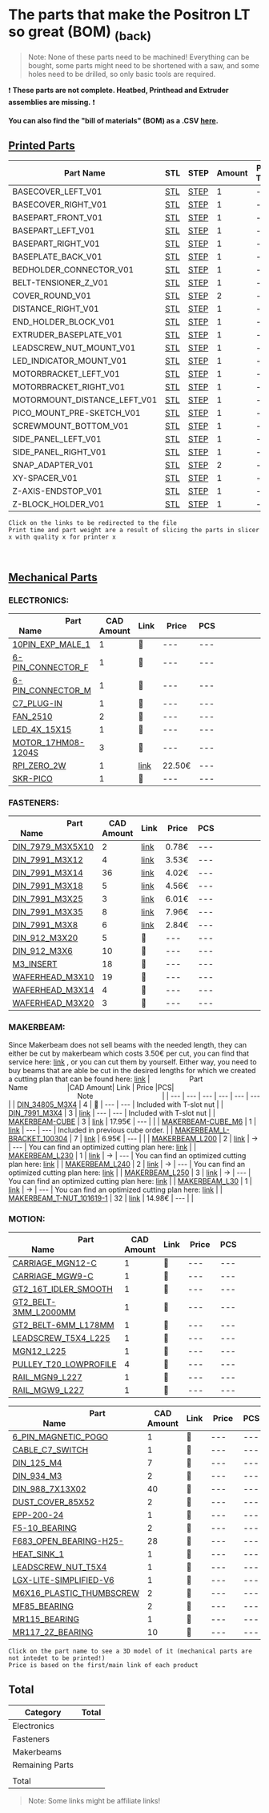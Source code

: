 # The parts that make the Positron LT so great (BOM) [<sub>(back)</sub>](../../../)
>Note: None of these parts need to be machined! Everything can be bought, some parts might need to be shortened with a saw, and some holes need to be drilled, so only basic tools are required.

:exclamation: **These parts are not complete. Heatbed, Printhead and Extruder assemblies are missing.** :exclamation:

**You can also find the "bill of materials" (BOM) as a .CSV [here](./bom.csv).**

## [Printed Parts](./Printed%20Parts)

|                      Part Name                      | STL | STEP |Amount| Print Time | Weight (g)|
| --- | --- | --- | --- | --- | --- |
| BASECOVER_LEFT_V01 | [STL](./Printed%20Parts/STL/BASECOVER_LEFT_V01.stl) | [STEP](./Printed%20Parts/STEP/BASECOVER_LEFT_V01.step) | 1 |  ---  |  ---  |
| BASECOVER_RIGHT_V01 | [STL](./Printed%20Parts/STL/BASECOVER_RIGHT_V01.stl) | [STEP](./Printed%20Parts/STEP/BASECOVER_RIGHT_V01.step) | 1 |  ---  |  ---  |
| BASEPART_FRONT_V01 | [STL](./Printed%20Parts/STL/BASEPART_FRONT_V01.stl) | [STEP](./Printed%20Parts/STEP/BASEPART_FRONT_V01.step) | 1 |  ---  |  ---  |
| BASEPART_LEFT_V01 | [STL](./Printed%20Parts/STL/BASEPART_LEFT_V01.stl) | [STEP](./Printed%20Parts/STEP/BASEPART_LEFT_V01.step) | 1 |  ---  |  ---  |
| BASEPART_RIGHT_V01 | [STL](./Printed%20Parts/STL/BASEPART_RIGHT_V01.stl) | [STEP](./Printed%20Parts/STEP/BASEPART_RIGHT_V01.step) | 1 |  ---  |  ---  |
| BASEPLATE_BACK_V01 | [STL](./Printed%20Parts/STL/BASEPLATE_BACK_V01.stl) | [STEP](./Printed%20Parts/STEP/BASEPLATE_BACK_V01.step) | 1 |  ---  |  ---  |
| BEDHOLDER_CONNECTOR_V01 | [STL](./Printed%20Parts/STL/BEDHOLDER_CONNECTOR_V01.stl) | [STEP](./Printed%20Parts/STEP/BEDHOLDER_CONNECTOR_V01.step) | 1 |  ---  |  ---  |
| BELT-TENSIONER_Z_V01 | [STL](./Printed%20Parts/STL/BELT-TENSIONER_Z_V01.stl) | [STEP](./Printed%20Parts/STEP/BELT-TENSIONER_Z_V01.step) | 1 |  ---  |  ---  |
| COVER_ROUND_V01 | [STL](./Printed%20Parts/STL/COVER_ROUND_V01.stl) | [STEP](./Printed%20Parts/STEP/COVER_ROUND_V01.step) | 2 |  ---  |  ---  |
| DISTANCE_RIGHT_V01 | [STL](./Printed%20Parts/STL/DISTANCE_RIGHT_V01.stl) | [STEP](./Printed%20Parts/STEP/DISTANCE_RIGHT_V01.step) | 1 |  ---  |  ---  |
| END_HOLDER_BLOCK_V01 | [STL](./Printed%20Parts/STL/END_HOLDER_BLOCK_V01.stl) | [STEP](./Printed%20Parts/STEP/END_HOLDER_BLOCK_V01.step) | 1 |  ---  |  ---  |
| EXTRUDER_BASEPLATE_V01 | [STL](./Printed%20Parts/STL/EXTRUDER_BASEPLATE_V01.stl) | [STEP](./Printed%20Parts/STEP/EXTRUDER_BASEPLATE_V01.step) | 1 |  ---  |  ---  |
| LEADSCREW_NUT_MOUNT_V01 | [STL](./Printed%20Parts/STL/LEADSCREW_NUT_MOUNT_V01.stl) | [STEP](./Printed%20Parts/STEP/LEADSCREW_NUT_MOUNT_V01.step) | 1 |  ---  |  ---  |
| LED_INDICATOR_MOUNT_V01 | [STL](./Printed%20Parts/STL/LED_INDICATOR_MOUNT_V01.stl) | [STEP](./Printed%20Parts/STEP/LED_INDICATOR_MOUNT_V01.step) | 1 |  ---  |  ---  |
| MOTORBRACKET_LEFT_V01 | [STL](./Printed%20Parts/STL/MOTORBRACKET_LEFT_V01.stl) | [STEP](./Printed%20Parts/STEP/MOTORBRACKET_LEFT_V01.step) | 1 |  ---  |  ---  |
| MOTORBRACKET_RIGHT_V01 | [STL](./Printed%20Parts/STL/MOTORBRACKET_RIGHT_V01.stl) | [STEP](./Printed%20Parts/STEP/MOTORBRACKET_RIGHT_V01.step) | 1 |  ---  |  ---  |
| MOTORMOUNT_DISTANCE_LEFT_V01 | [STL](./Printed%20Parts/STL/MOTORMOUNT_DISTANCE_LEFT_V01.stl) | [STEP](./Printed%20Parts/STEP/MOTORMOUNT_DISTANCE_LEFT_V01.step) | 1 |  ---  |  ---  |
| PICO_MOUNT_PRE-SKETCH_V01 | [STL](./Printed%20Parts/STL/PICO_MOUNT_PRE-SKETCH_V01.stl) | [STEP](./Printed%20Parts/STEP/PICO_MOUNT_PRE-SKETCH_V01.step) | 1 |  ---  |  ---  |
| SCREWMOUNT_BOTTOM_V01 | [STL](./Printed%20Parts/STL/SCREWMOUNT_BOTTOM_V01.stl) | [STEP](./Printed%20Parts/STEP/SCREWMOUNT_BOTTOM_V01.step) | 1 |  ---  |  ---  |
| SIDE_PANEL_LEFT_V01 | [STL](./Printed%20Parts/STL/SIDE_PANEL_LEFT_V01.stl) | [STEP](./Printed%20Parts/STEP/SIDE_PANEL_LEFT_V01.step) | 1 |  ---  |  ---  |
| SIDE_PANEL_RIGHT_V01 | [STL](./Printed%20Parts/STL/SIDE_PANEL_RIGHT_V01.stl) | [STEP](./Printed%20Parts/STEP/SIDE_PANEL_RIGHT_V01.step) | 1 |  ---  |  ---  |
| SNAP_ADAPTER_V01 | [STL](./Printed%20Parts/STL/SNAP_ADAPTER_V01.stl) | [STEP](./Printed%20Parts/STEP/SNAP_ADAPTER_V01.step) | 2 |  ---  |  ---  |
| XY-SPACER_V01 | [STL](./Printed%20Parts/STL/XY-SPACER_V01.stl) | [STEP](./Printed%20Parts/STEP/XY-SPACER_V01.step) | 1 |  ---  |  ---  |
| Z-AXIS-ENDSTOP_V01 | [STL](./Printed%20Parts/STL/Z-AXIS-ENDSTOP_V01.stl) | [STEP](./Printed%20Parts/STEP/Z-AXIS-ENDSTOP_V01.step) | 1 |  ---  |  ---  |
| Z-BLOCK_HOLDER_V01 | [STL](./Printed%20Parts/STL/Z-BLOCK_HOLDER_V01.stl) | [STEP](./Printed%20Parts/STEP/Z-BLOCK_HOLDER_V01.step) | 1 |  ---  |  ---  |

``Click on the links to be redirected to the file``<br>
``Print time and part weight are a result of slicing the parts in slicer x with quality x for printer x``

<br>

## [Mechanical Parts](./Mechanical%20Parts)

### ELECTRONICS:
|                    Part Name                    |CAD Amount| Link | Price |PCS|                                   Note                                   |
| --- | --- | --- | --- | --- | --- |
| [10PIN_EXP_MALE_1](./Mechanical%20Parts/10PIN_EXP_MALE_1.stl) | 1 | :small_red_triangle: | --- | --- |  |
| [6-PIN_CONNECTOR_F](./Mechanical%20Parts/6-PIN_CONNECTOR_F.stl) | 1 | :small_red_triangle: | --- | --- |  |
| [6-PIN_CONNECTOR_M](./Mechanical%20Parts/6-PIN_CONNECTOR_M.stl) | 1 | :small_red_triangle: | --- | --- |  |
| [C7_PLUG-IN](./Mechanical%20Parts/C7_PLUG-IN.stl) | 1 | :small_red_triangle: | --- | --- |  |
| [FAN_2510](./Mechanical%20Parts/FAN_2510.stl) | 2 | :small_red_triangle: | --- | --- |  |
| [LED_4X_15X15](./Mechanical%20Parts/LED_4X_15X15.stl) | 1 | :small_red_triangle: | --- | --- |  |
| [MOTOR_17HM08-1204S](./Mechanical%20Parts/MOTOR_17HM08-1204S.stl) | 3 | :small_red_triangle: | --- | --- |  |
| [RPI_ZERO_2W](./Mechanical%20Parts/RPI_ZERO_2W.stl) | 1 | [link](https://www.reichelt.de/raspberry-pi-zero-2-w-4x-1-ghz-512-mb-ram-wlan-bt-rasp-pi-zero2-w-p313902.html) | 22.50€ | --- |  |
| [SKR-PICO](./Mechanical%20Parts/SKR-PICO.stl) | 1 | :small_red_triangle: | --- | --- |  |

### FASTENERS:
|                    Part Name                    |CAD Amount| Link | Price |PCS|                                   Note                                   |
| --- | --- | --- | --- | --- | --- |
| [DIN_7979_M3X5X10](./Mechanical%20Parts/DIN_7979_M3X5X10.stl) | 2 | [link](https://de.aliexpress.com/item/1005003413546927.html?spm=a2g0o.productlist.main.7.3eb9132cAFOvsf) | 0.78€ | --- |  |
| [DIN_7991_M3X12](./Mechanical%20Parts/DIN_7991_M3X12.stl) | 4 | [link](https://de.aliexpress.com/item/1005004510663195.html) | 3.53€ | --- |  |
| [DIN_7991_M3X14](./Mechanical%20Parts/DIN_7991_M3X14.stl) | 36 | [link](https://de.aliexpress.com/item/1005004510663195.html) | 4.02€ | --- |  |
| [DIN_7991_M3X18](./Mechanical%20Parts/DIN_7991_M3X18.stl) | 5 | [link](https://de.aliexpress.com/item/1005004510663195.html) | 4.56€ | --- |  |
| [DIN_7991_M3X25](./Mechanical%20Parts/DIN_7991_M3X25.stl) | 3 | [link](https://de.aliexpress.com/item/1005004510663195.html) | 6.01€ | --- |  |
| [DIN_7991_M3X35](./Mechanical%20Parts/DIN_7991_M3X35.stl) | 8 | [link](https://de.aliexpress.com/item/1005004510663195.html) | 7.96€ | --- |  |
| [DIN_7991_M3X8](./Mechanical%20Parts/DIN_7991_M3X8.stl) | 6 | [link](https://de.aliexpress.com/item/1005004510663195.html) | 2.84€ | --- |  |
| [DIN_912_M3X20](./Mechanical%20Parts/DIN_912_M3X20.stl) | 5 | :small_red_triangle: | --- | --- |  |
| [DIN_912_M3X6](./Mechanical%20Parts/DIN_912_M3X6.stl) | 10 | :small_red_triangle: | --- | --- |  |
| [M3_INSERT](./Mechanical%20Parts/M3_INSERT.stl) | 18 | :small_red_triangle: | --- | --- |  |
| [WAFERHEAD_M3X10](./Mechanical%20Parts/WAFERHEAD_M3X10.stl) | 19 | :small_red_triangle: | --- | --- |  |
| [WAFERHEAD_M3X14](./Mechanical%20Parts/WAFERHEAD_M3X14.stl) | 4 | :small_red_triangle: | --- | --- |  |
| [WAFERHEAD_M3X20](./Mechanical%20Parts/WAFERHEAD_M3X20.stl) | 3 | :small_red_triangle: | --- | --- |  |

### MAKERBEAM:
Since Makerbeam does not sell beams with the needed length, they can either be cut by makerbeam which costs 3.50€ per cut, you can find that service here:  [link](https://www.makerbeam.com/cut-and-tap-for-10x10mm.html) , or you can cut them by yourself. Either way, you need to buy beams that are able be cut in the desired lengths for which we created a cutting plan that can be found here: [link](https://github.com/Fliens/Positron_LT/blob/main/Parts/MakerbeamCuts.png)
|                    Part Name                    |CAD Amount| Link | Price |PCS|                                   Note                                   |
| --- | --- | --- | --- | --- | --- |
| [DIN_34805_M3X4](./Mechanical%20Parts/DIN_34805_M3X4.stl) | 4 | :small_red_triangle: | --- | --- | Included with T-slot nut |
| [DIN_7991_M3X4](./Mechanical%20Parts/DIN_7991_M3X4.stl) | 3 | [link]() | --- | --- | Included with T-slot nut |
| [MAKERBEAM-CUBE](./Mechanical%20Parts/MAKERBEAM-CUBE.stl) | 3 | [link](https://www.makerbeam.com/makerbeam-corner-cubes-12p-black-for-makerbeam.html?id=24117589) | 17.95€ | --- |  |
| [MAKERBEAM-CUBE_M6](./Mechanical%20Parts/MAKERBEAM-CUBE_M6.stl) | 1 | [link](https://www.makerbeam.com/makerbeam-corner-cubes-12p-black-for-makerbeam.html?id=24117589) | --- | --- | Included in previous cube order. |
| [MAKERBEAM_L-BRACKET_100304](./Mechanical%20Parts/MAKERBEAM_L-BRACKET_100304.stl) | 7 | [link](https://www.makerbeam.com/makerbeam-90-degree-brackets-12p.html?id=24117637) | 6.95€ | --- |  |
| [MAKERBEAM_L200](./Mechanical%20Parts/MAKERBEAM_L200.stl) | 2 | [link](https://www.makerbeam.com/makerbeam/makerbeam-10x10mm-profile-lengths-anodised-in-blac/) | -> | --- | You can find an optimized cutting plan here: [link](https://github.com/Fliens/Positron_LT/blob/main/Parts/MakerbeamCuts.png) |
| [MAKERBEAM_L230](./Mechanical%20Parts/MAKERBEAM_L230.stl) | 1 | [link](https://www.makerbeam.com/makerbeam/makerbeam-10x10mm-profile-lengths-anodised-in-blac/) | -> | --- | You can find an optimized cutting plan here: [link](https://github.com/Fliens/Positron_LT/blob/main/Parts/MakerbeamCuts.png) |
| [MAKERBEAM_L240](./Mechanical%20Parts/MAKERBEAM_L240.stl) | 2 | [link](https://www.makerbeam.com/makerbeam/makerbeam-10x10mm-profile-lengths-anodised-in-blac/) | -> | --- | You can find an optimized cutting plan here: [link](https://github.com/Fliens/Positron_LT/blob/main/Parts/MakerbeamCuts.png) |
| [MAKERBEAM_L250](./Mechanical%20Parts/MAKERBEAM_L250.stl) | 3 | [link](https://www.makerbeam.com/makerbeam/makerbeam-10x10mm-profile-lengths-anodised-in-blac/) | -> | --- | You can find an optimized cutting plan here: [link](https://github.com/Fliens/Positron_LT/blob/main/Parts/MakerbeamCuts.png) |
| [MAKERBEAM_L30](./Mechanical%20Parts/MAKERBEAM_L30.stl) | 1 | [link](https://www.makerbeam.com/makerbeam/makerbeam-10x10mm-profile-lengths-anodised-in-blac/) | -> | --- | You can find an optimized cutting plan here: [link](https://github.com/Fliens/Positron_LT/blob/main/Parts/MakerbeamCuts.png) |
| [MAKERBEAM_T-NUT_101619-1](./Mechanical%20Parts/MAKERBEAM_T-NUT_101619-1.stl) | 32 | [link](https://www.makerbeam.com/makerbeam-t-slot-nuts-for-makerbeam-25p.html) | 14.98€ | --- |  |

### MOTION:
|                    Part Name                    |CAD Amount| Link | Price |PCS|                                   Note                                   |
| --- | --- | --- | --- | --- | --- |
| [CARRIAGE_MGN12-C](./Mechanical%20Parts/CARRIAGE_MGN12-C.stl) | 1 | :small_red_triangle: | --- | --- |  |
| [CARRIAGE_MGW9-C](./Mechanical%20Parts/CARRIAGE_MGW9-C.stl) | 1 | :small_red_triangle: | --- | --- |  |
| [GT2_16T_IDLER_SMOOTH](./Mechanical%20Parts/GT2_16T_IDLER_SMOOTH.stl) | 1 | :small_red_triangle: | --- | --- |  |
| [GT2_BELT-3MM_L2000MM](./Mechanical%20Parts/GT2_BELT-3MM_L2000MM.stl) | 1 | :small_red_triangle: | --- | --- |  |
| [GT2_BELT-6MM_L178MM](./Mechanical%20Parts/GT2_BELT-6MM_L178MM.stl) | 1 | :small_red_triangle: | --- | --- |  |
| [LEADSCREW_T5X4_L225](./Mechanical%20Parts/LEADSCREW_T5X4_L225.stl) | 1 | :small_red_triangle: | --- | --- |  |
| [MGN12_L225](./Mechanical%20Parts/MGN12_L225.stl) | 1 | :small_red_triangle: | --- | --- |  |
| [PULLEY_T20_LOWPROFILE](./Mechanical%20Parts/PULLEY_T20_LOWPROFILE.stl) | 4 | :small_red_triangle: | --- | --- |  |
| [RAIL_MGN9_L227](./Mechanical%20Parts/RAIL_MGN9_L227.stl) | 1 | :small_red_triangle: | --- | --- |  |
| [RAIL_MGW9_L227](./Mechanical%20Parts/RAIL_MGW9_L227.stl) | 1 | :small_red_triangle: | --- | --- |  |

|                    Part Name                    |CAD Amount| Link | Price |PCS|                                   Note                                   |
| --- | --- | --- | --- | --- | --- |
| [6_PIN_MAGNETIC_POGO](./Mechanical%20Parts/6_PIN_MAGNETIC_POGO.stl) | 1 | :small_red_triangle: | --- | --- |  |
| [CABLE_C7_SWITCH](./Mechanical%20Parts/CABLE_C7_SWITCH.stl) | 1 | :small_red_triangle: | --- | --- |  |
| [DIN_125_M4](./Mechanical%20Parts/DIN_125_M4.stl) | 7 | :small_red_triangle: | --- | --- |  |
| [DIN_934_M3](./Mechanical%20Parts/DIN_934_M3.stl) | 2 | :small_red_triangle: | --- | --- |  |
| [DIN_988_7X13X02](./Mechanical%20Parts/DIN_988_7X13X02.stl) | 40 | :small_red_triangle: | --- | --- |  |
| [DUST_COVER_85X52](./Mechanical%20Parts/DUST_COVER_85X52.stl) | 2 | :small_red_triangle: | --- | --- |  |
| [EPP-200-24](./Mechanical%20Parts/EPP-200-24.stl) | 1 | :small_red_triangle: | --- | --- |  |
| [F5-10_BEARING](./Mechanical%20Parts/F5-10_BEARING.stl) | 2 | :small_red_triangle: | --- | --- |  |
| [F683_OPEN_BEARING-H25-](./Mechanical%20Parts/F683_OPEN_BEARING-H25-.stl) | 28 | :small_red_triangle: | --- | --- |  |
| [HEAT_SINK_1](./Mechanical%20Parts/HEAT_SINK_1.stl) | 1 | :small_red_triangle: | --- | --- |  |
| [LEADSCREW_NUT_T5X4](./Mechanical%20Parts/LEADSCREW_NUT_T5X4.stl) | 1 | :small_red_triangle: | --- | --- |  |
| [LGX-LITE-SIMPLIFIED-V6](./Mechanical%20Parts/LGX-LITE-SIMPLIFIED-V6.stl) | 1 | :small_red_triangle: | --- | --- |  |
| [M6X16_PLASTIC_THUMBSCREW](./Mechanical%20Parts/M6X16_PLASTIC_THUMBSCREW.stl) | 2 | :small_red_triangle: | --- | --- |  |
| [MF85_BEARING](./Mechanical%20Parts/MF85_BEARING.stl) | 2 | :small_red_triangle: | --- | --- |  |
| [MR115_BEARING](./Mechanical%20Parts/MR115_BEARING.stl) | 1 | :small_red_triangle: | --- | --- |  |
| [MR117_2Z_BEARING](./Mechanical%20Parts/MR117_2Z_BEARING.stl) | 10 | :small_red_triangle: | --- | --- |  |

``Click on the part name to see a 3D model of it (mechanical parts are not intedet to be printed!)``<br>
``Price is based on the first/main link of each product``

## Total
| Category | Total |
| --- | --- |
| Electronics | |
| Fasteners | |
| Makerbeams| |
| Remaining Parts | |
| | |
| Total | |


> Note: Some links might be affiliate links!

